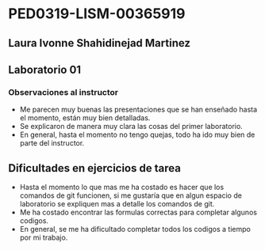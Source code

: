 # PED0319-LISM-00365919

## Laura Ivonne Shahidinejad Martinez 

## Laboratorio 01

### Observaciones al instructor
* Me parecen muy buenas las presentaciones que se han enseñado hasta el momento, están muy bien detalladas.
* Se explicaron de manera muy clara las cosas del primer laboratorio.
* En general, hasta el momento no tengo quejas, todo ha ido muy bien de parte del instructor.

## Dificultades en ejercicios de tarea
* Hasta el momento lo que mas me ha costado es hacer que los comandos de git funcionen, si me gustaría que en algun espacio de laboratorio se expliquen mas a detalle los comandos de git.
* Me ha costado encontrar las formulas correctas para completar algunos codigos.
* En general, se me ha dificultado completar todos los codigos a tiempo por mi trabajo.
